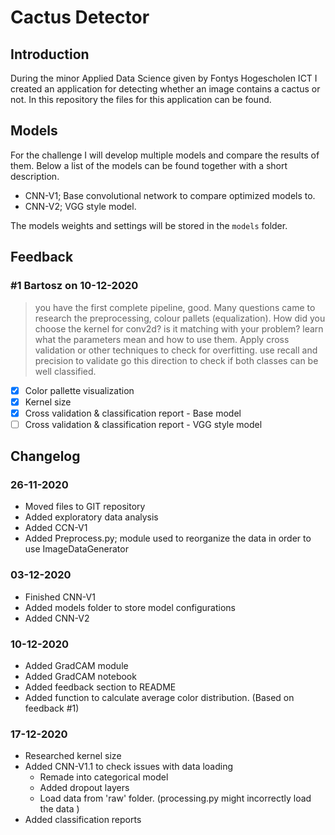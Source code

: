 # Cactus Detector
## Introduction
During the minor Applied Data Science given by Fontys Hogescholen ICT I created an application for detecting whether an image contains a cactus or not. In this repository the files for this application can be found.

## Models
For the challenge I will develop multiple models and compare the results of them. Below a list of the models can be found together with a short description.

- CNN-V1; Base convolutional network to compare optimized models to.
- CNN-V2; VGG style model.

The models weights and settings will be stored in the ```models``` folder. 

## Feedback

### #1 Bartosz on 10-12-2020
> you have the first complete pipeline, good. Many questions came to research the preprocessing, colour pallets (equalization). How did you choose the kernel for conv2d? is it matching with your problem? learn what the parameters mean and how to use them. Apply cross validation or other techniques to check for overfitting.  use recall and precision to validate go this direction to check if both classes can be well classified.

- [x] Color pallette visualization
- [x]  Kernel size
- [x]  Cross validation & classification report - Base model
- [ ]  Cross validation & classification report - VGG style model

## Changelog

### 26-11-2020
- Moved files to GIT repository
- Added exploratory data analysis
- Added CCN-V1
- Added Preprocess.py; module used to reorganize the data in order to use ImageDataGenerator

### 03-12-2020
- Finished CNN-V1
- Added models folder to store model configurations
- Added CNN-V2

### 10-12-2020
- Added GradCAM module
- Added GradCAM notebook
- Added feedback section to README
- Added function to calculate average color distribution. (Based on feedback #1)

### 17-12-2020
- Researched kernel size
- Added CNN-V1.1 to check issues with data loading
  - Remade into categorical model
  - Added dropout layers
  - Load data from 'raw' folder. (processing.py might incorrectly load the data )
- Added classification reports
